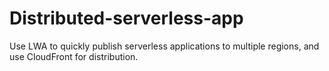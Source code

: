 # Distributed-serverless-app
Use LWA to quickly publish serverless applications to multiple regions, and use CloudFront for distribution.
